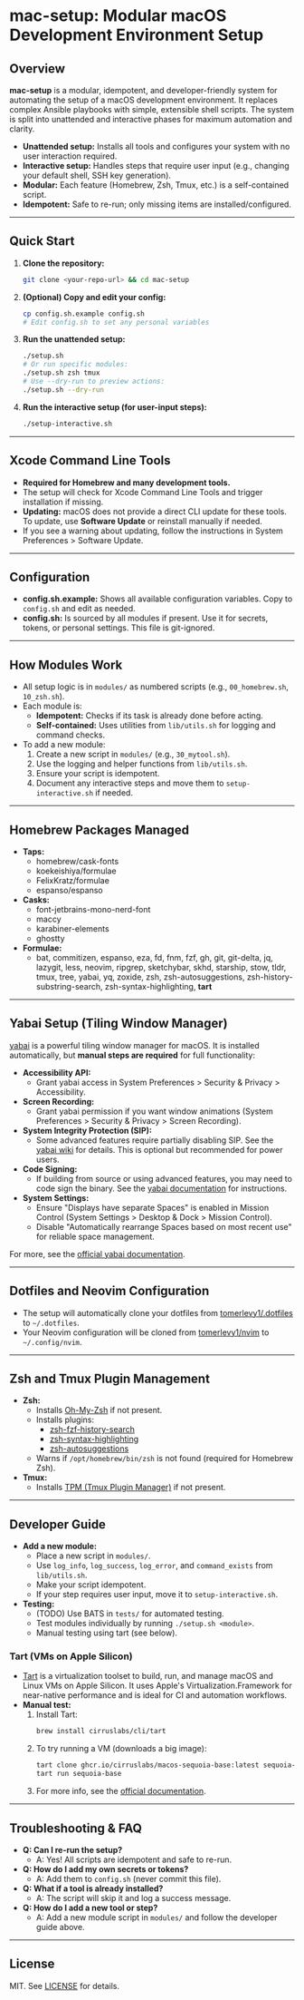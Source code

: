 # mac-setup: Modular macOS Development Environment Setup

## Overview

**mac-setup** is a modular, idempotent, and developer-friendly system for automating the setup of a macOS development environment. It replaces complex Ansible playbooks with simple, extensible shell scripts. The system is split into unattended and interactive phases for maximum automation and clarity.

- **Unattended setup:** Installs all tools and configures your system with no user interaction required.
- **Interactive setup:** Handles steps that require user input (e.g., changing your default shell, SSH key generation).
- **Modular:** Each feature (Homebrew, Zsh, Tmux, etc.) is a self-contained script.
- **Idempotent:** Safe to re-run; only missing items are installed/configured.

---

## Quick Start

1. **Clone the repository:**

   ```bash
   git clone <your-repo-url> && cd mac-setup
   ```

2. **(Optional) Copy and edit your config:**

   ```bash
   cp config.sh.example config.sh
   # Edit config.sh to set any personal variables
   ```

3. **Run the unattended setup:**

   ```bash
   ./setup.sh
   # Or run specific modules:
   ./setup.sh zsh tmux
   # Use --dry-run to preview actions:
   ./setup.sh --dry-run
   ```

4. **Run the interactive setup (for user-input steps):**
   ```bash
   ./setup-interactive.sh
   ```

---

## Xcode Command Line Tools

- **Required for Homebrew and many development tools.**
- The setup will check for Xcode Command Line Tools and trigger installation if missing.
- **Updating:** macOS does not provide a direct CLI update for these tools. To update, use **Software Update** or reinstall manually if needed.
- If you see a warning about updating, follow the instructions in System Preferences > Software Update.

---

## Configuration

- **config.sh.example:** Shows all available configuration variables. Copy to `config.sh` and edit as needed.
- **config.sh:** Is sourced by all modules if present. Use it for secrets, tokens, or personal settings. This file is git-ignored.

---

## How Modules Work

- All setup logic is in `modules/` as numbered scripts (e.g., `00_homebrew.sh`, `10_zsh.sh`).
- Each module is:
  - **Idempotent:** Checks if its task is already done before acting.
  - **Self-contained:** Uses utilities from `lib/utils.sh` for logging and command checks.
- To add a new module:
  1. Create a new script in `modules/` (e.g., `30_mytool.sh`).
  2. Use the logging and helper functions from `lib/utils.sh`.
  3. Ensure your script is idempotent.
  4. Document any interactive steps and move them to `setup-interactive.sh` if needed.

---

## Homebrew Packages Managed

- **Taps:**
  - homebrew/cask-fonts
  - koekeishiya/formulae
  - FelixKratz/formulae
  - espanso/espanso
- **Casks:**
  - font-jetbrains-mono-nerd-font
  - maccy
  - karabiner-elements
  - ghostty
- **Formulae:**
  - bat, commitizen, espanso, eza, fd, fnm, fzf, gh, git, git-delta, jq, lazygit, less, neovim, ripgrep, sketchybar, skhd, starship, stow, tldr, tmux, tree, yabai, yq, zoxide, zsh, zsh-autosuggestions, zsh-history-substring-search, zsh-syntax-highlighting, **tart**

---

## Yabai Setup (Tiling Window Manager)

[yabai](https://github.com/koekeishiya/yabai) is a powerful tiling window manager for macOS. It is installed automatically, but **manual steps are required** for full functionality:

- **Accessibility API:**
  - Grant yabai access in System Preferences > Security & Privacy > Accessibility.
- **Screen Recording:**
  - Grant yabai permission if you want window animations (System Preferences > Security & Privacy > Screen Recording).
- **System Integrity Protection (SIP):**
  - Some advanced features require partially disabling SIP. See the [yabai wiki](https://github.com/koekeishiya/yabai/wiki/Disabling-System-Integrity-Protection) for details. This is optional but recommended for power users.
- **Code Signing:**
  - If building from source or using advanced features, you may need to code sign the binary. See the [yabai documentation](<https://github.com/koekeishiya/yabai/wiki/Installing-yabai-(latest-release)>) for instructions.
- **System Settings:**
  - Ensure "Displays have separate Spaces" is enabled in Mission Control (System Settings > Desktop & Dock > Mission Control).
  - Disable "Automatically rearrange Spaces based on most recent use" for reliable space management.

For more, see the [official yabai documentation](https://github.com/koekeishiya/yabai).

---

## Dotfiles and Neovim Configuration

- The setup will automatically clone your dotfiles from [tomerlevy1/.dotfiles](https://github.com/tomerlevy1/.dotfiles) to `~/.dotfiles`.
- Your Neovim configuration will be cloned from [tomerlevy1/nvim](https://github.com/tomerlevy1/nvim) to `~/.config/nvim`.

---

## Zsh and Tmux Plugin Management

- **Zsh:**
  - Installs [Oh-My-Zsh](https://ohmyz.sh/) if not present.
  - Installs plugins:
    - [zsh-fzf-history-search](https://github.com/joshskidmore/zsh-fzf-history-search)
    - [zsh-syntax-highlighting](https://github.com/zsh-users/zsh-syntax-highlighting)
    - [zsh-autosuggestions](https://github.com/zsh-users/zsh-autosuggestions)
  - Warns if `/opt/homebrew/bin/zsh` is not found (required for Homebrew Zsh).
- **Tmux:**
  - Installs [TPM (Tmux Plugin Manager)](https://github.com/tmux-plugins/tpm) if not present.

---

## Developer Guide

- **Add a new module:**
  - Place a new script in `modules/`.
  - Use `log_info`, `log_success`, `log_error`, and `command_exists` from `lib/utils.sh`.
  - Make your script idempotent.
  - If your step requires user input, move it to `setup-interactive.sh`.
- **Testing:**
  - (TODO) Use BATS in `tests/` for automated testing.
  - Test modules individually by running `./setup.sh <module>`.
  - Manual testing using tart (see below).

### Tart (VMs on Apple Silicon)

- [Tart](https://github.com/cirruslabs/tart) is a virtualization toolset to build, run, and manage macOS and Linux VMs on Apple Silicon. It uses Apple's Virtualization.Framework for near-native performance and is ideal for CI and automation workflows.
- **Manual test:**
  1. Install Tart:
     ```sh
     brew install cirruslabs/cli/tart
     ```
  2. To try running a VM (downloads a big image):
     ```sh
     tart clone ghcr.io/cirruslabs/macos-sequoia-base:latest sequoia-base
     tart run sequoia-base
     ```
  3. For more info, see the [official documentation](https://github.com/cirruslabs/tart).

---

## Troubleshooting & FAQ

- **Q: Can I re-run the setup?**
  - A: Yes! All scripts are idempotent and safe to re-run.
- **Q: How do I add my own secrets or tokens?**
  - A: Add them to `config.sh` (never commit this file).
- **Q: What if a tool is already installed?**
  - A: The script will skip it and log a success message.
- **Q: How do I add a new tool or step?**
  - A: Add a new module script in `modules/` and follow the developer guide above.

---

## License

MIT. See [LICENSE](../LICENSE) for details.


